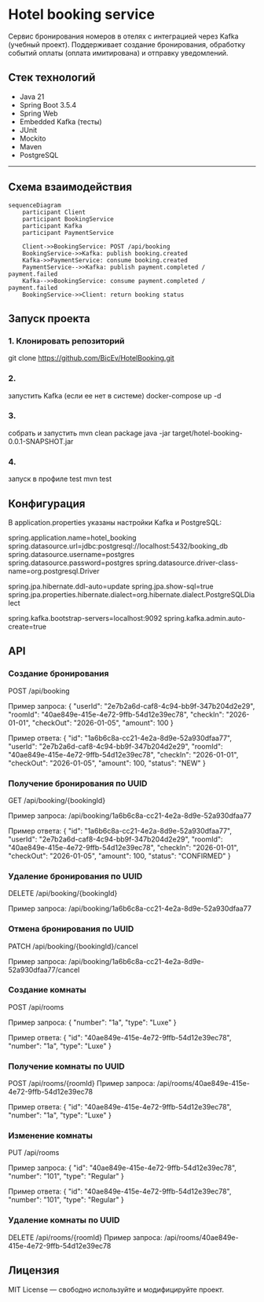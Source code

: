 # Hotel booking service

Сервис бронирования номеров в отелях с интеграцией через Kafka (учебный проект).
Поддерживает создание бронирования, обработку событий оплаты (оплата имитирована) и отправку уведомлений.

## Стек технологий

- Java 21
- Spring Boot 3.5.4
- Spring Web
- Embedded Kafka (тесты)
- JUnit
- Mockito
- Maven
- PostgreSQL

---

## Схема взаимодействия
```mermaid
sequenceDiagram
    participant Client
    participant BookingService
    participant Kafka
    participant PaymentService

    Client->>BookingService: POST /api/booking
    BookingService->>Kafka: publish booking.created
    Kafka->>PaymentService: consume booking.created
    PaymentService-->>Kafka: publish payment.completed / payment.failed
    Kafka-->>BookingService: consume payment.completed / payment.failed
    BookingService->>Client: return booking status
```

## Запуск проекта

### 1. Клонировать репозиторий
git clone https://github.com/BicEv/HotelBooking.git

### 2.
запустить Kafka (если ее нет в системе)
docker-compose up -d

### 3.
собрать и запустить 
mvn clean package
java -jar target/hotel-booking-0.0.1-SNAPSHOT.jar

### 4.
запуск в профиле test
mvn test

## Конфигурация

В application.properties указаны настройки Kafka и PostgreSQL:

spring.application.name=hotel_booking
spring.datasource.url=jdbc:postgresql://localhost:5432/booking_db
spring.datasource.username=postgres
spring.datasource.password=postgres
spring.datasource.driver-class-name=org.postgresql.Driver

spring.jpa.hibernate.ddl-auto=update
spring.jpa.show-sql=true
spring.jpa.properties.hibernate.dialect=org.hibernate.dialect.PostgreSQLDialect

spring.kafka.bootstrap-servers=localhost:9092
spring.kafka.admin.auto-create=true

## API

### Создание бронирования
POST /api/booking

Пример запроса:
{
    "userId": "2e7b2a6d-caf8-4c94-bb9f-347b204d2e29",
    "roomId": "40ae849e-415e-4e72-9ffb-54d12e39ec78",
    "checkIn": "2026-01-01",
    "cheсkOut": "2026-01-05",
    "amount": 100
}

Пример ответа:
{
  "id": "1a6b6c8a-cc21-4e2a-8d9e-52a930dfaa77",
  "userId": "2e7b2a6d-caf8-4c94-bb9f-347b204d2e29",
  "roomId": "40ae849e-415e-4e72-9ffb-54d12e39ec78",
  "checkIn": "2026-01-01",
  "checkOut": "2026-01-05",
  "amount": 100,
  "status": "NEW"
}

### Получение бронирования по UUID
GET /api/booking/{bookingId}

Пример запроса: /api/booking/1a6b6c8a-cc21-4e2a-8d9e-52a930dfaa77

Пример ответа:
{
  "id": "1a6b6c8a-cc21-4e2a-8d9e-52a930dfaa77",
  "userId": "2e7b2a6d-caf8-4c94-bb9f-347b204d2e29",
  "roomId": "40ae849e-415e-4e72-9ffb-54d12e39ec78",
  "checkIn": "2026-01-01",
  "checkOut": "2026-01-05",
  "amount": 100,
  "status": "CONFIRMED"
}

### Удаление бронирования по UUID
DELETE /api/booking/{bookingId}

Пример запроса: /api/booking/1a6b6c8a-cc21-4e2a-8d9e-52a930dfaa77

### Отмена бронирования по UUID
PATCH /api/booking/{bookingId}/cancel

Пример запроса: /api/booking/1a6b6c8a-cc21-4e2a-8d9e-52a930dfaa77/cancel

### Создание комнаты
POST /api/rooms

Пример запроса:
{
    "number": "1a",
    "type": "Luxe"
}

Пример ответа:
{
    "id": "40ae849e-415e-4e72-9ffb-54d12e39ec78",
    "number": "1a",
    "type": "Luxe"
}

### Получение комнаты по UUID
POST /api/rooms/{roomId}
Пример запроса:
/api/rooms/40ae849e-415e-4e72-9ffb-54d12e39ec78

Пример ответа:
{
    "id": "40ae849e-415e-4e72-9ffb-54d12e39ec78",
    "number": "1a",
    "type": "Luxe"
}

### Изменение комнаты
PUT /api/rooms

Пример запроса:
{
    "id": "40ae849e-415e-4e72-9ffb-54d12e39ec78",
    "number": "101",
    "type": "Regular"
}

Пример ответа:
{
    "id": "40ae849e-415e-4e72-9ffb-54d12e39ec78",
    "number": "101",
    "type": "Regular"
}

### Удаление комнаты по UUID
DELETE /api/rooms/{roomId}
Пример запроса:
/api/rooms/40ae849e-415e-4e72-9ffb-54d12e39ec78

## Лицензия
MIT License — свободно используйте и модифицируйте проект.
